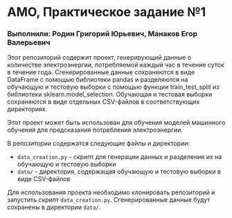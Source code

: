 # AMO, Практическое задание №1
### Выполнили: Родин Григорий Юрьевич, Манаков Егор Валерьевич

Этот репозиторий содержит проект, генерирующий данные о количестве электроэнергии, потребляемой каждый час в течение суток в течение года. Сгенерированные данные сохраняются в виде DataFrame с помощью библиотеки pandas и разделяются на обучающую и тестовую выборки с помощью функции train_test_split из библиотеки sklearn.model_selection. Обучающая и тестовая выборки сохраняются в виде отдельных CSV-файлов в соответствующих директориях.

Этот проект может быть использован для обучения моделей машинного обучения для предсказания потребления электроэнергии.

В репозитории содержатся следующие файлы и директории:

* `data_creation.py` - скрипт для генерации данных и разделения их на обучающую и тестовую выборки
* `data/` - директория, содержащая обучающую и тестовую выборки в виде CSV-файлов

Для использования проекта необходимо клонировать репозиторий и запустить скрипт `data_creation.py`. Сгенерированные данные будут сохранены в директории `data/`.
